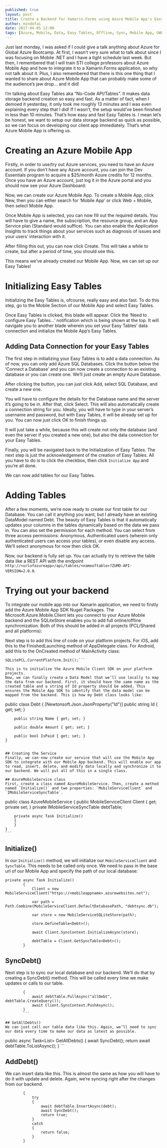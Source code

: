 ```yaml
---
published: true
layout: post
title: Create a Backend for Xamarin.Forms using Azure Mobile App's Easy Tables
author: mindofai
date: 2017-04-05 12:00
tags: [Azure, Mobile, Data, Easy Tables, Offline, Sync, Mobile App, UWP, iOS, Android, Xamarin, Xamarin. Forms]
---
```


Just last monday, I was asked if I could give a talk anything about Azure for Global Azure Bootcamp. At first, I wasn’t very sure what to talk about since I was focusing on Mobile .NET and I have a tight schedule last week. But then, I remembered that I will train STI college professors about Azure Mobile App and how to integrate it to a Xamarin.Forms application, so why not talk about it. Plus, I also remembered that there is this one thing that I wanted to share about Azure Mobile App that can probably make some of the audience’s jaw drop… and it did!

I’m talking about Easy Tables aka “No-Code API/Tables”. It makes data storage backend creation so easy and fast. As a matter of fact, when I demoed it yesterday, it only took me roughly 13 minutes and I was even explaining every step that I did! If I wasn’t, the setup would’ve been finished in less than 10 minutes. That’s how easy and fast Easy Tables is. I mean let’s be honest, we want to setup our data storage backend as quick as possible, so we can focus on developing our client app immediately. That’s what Azure Mobile App is offering us.

# Creating an Azure Mobile App
Firstly, in order to use/try out Azure services, you need to have an Azure account. If you don’t have any Azure account, you can join the Dev Essentials program to acquire a $25/month Azure credits for 12 months.
Once you have an Azure account, just log it in the Azure portal and you should now see your Azure Dashboard:
 
Now, we can create our Azure Mobile App. To create a Mobile App, click New, then you can either search for ‘Mobile App’ or click Web + Mobile, then select Mobile App.

 
Once Mobile App is selected, you can now fill out the required details. You will have to give a name, the subscription, the resource group, and an App Service plan (Standard would suffice). You can also enable the Application Insights to track things about your services such as diagnosis of issues and your users’ interaction with it. 
 

After filling this out, you can now click Create. This will take a while to create, but after a period of time, you should see this.

This means we’ve already created our Mobile App. Now, we can set up our Easy Tables!

# Initializing Easy Tables
Initializing the Easy Tables is, ofcourse, really easy and also fast. To do this step, go to the Mobile Section of our Mobile App and select Easy Tables. 
 
Once Easy Tables is clicked, this blade will appear. Click the ‘Need to configure Easy Tables…’ notification which is being shown at the top. It will navigate you to another blade wherein you set your Easy Tables’ data connection and initialize the Mobile App’s Easy Tables.
 
## Adding Data Connection for your Easy Tables
The first step in initializing your Easy Tables is to add a data connection. As of now, you can only add Azure SQL Databases. Click the button below the ‘Connect a Database’ and you can now create a connection to an existing database or you can create one. We’ll just create an empty Azure Database.
 
After clicking the button, you can just click Add, select SQL Database, and create a new one.
 
You will have to configure the details for the Database name and the server it’s going to be in. After that, click Select. 
This will also automatically create a connection string for you. Ideally, you will have to type in your server’s username and password, but with Easy Tables, it will be already set up for you. You can now just click OK to finish things up.

It will just take a while, because this will create not only the database (and even the server if you created a new one), but also the data connection for your Easy Tables. 

Finally, you will be navigated back to the Initialization of Easy Tables. The next step is just the acknowledgement of the creation of Easy Tables. All you have to do is to click the checkbox, then click `Initialize App` and you’re all done.

We can now add tables for our Easy Tables.

# Adding Tables
After a few moments, we’re now ready to create our first table for our Database. You can call it anything you want, but I already have an existing DataModel named Debt. The beauty of Easy Tables is that it automatically updates your columns in the tables dynamically based on the data we pass in. You can also set the permission for each method. You can select from three access permissions: Anonymous, Authenticated users (wherein only authenticated users can access your tables), or even disable any access. We’ll select anonymous for now then click OK.
 
Now, our backend is fully set up. You can actually try to retrieve the table data like a REST API with the endpoint `http://<urlofazureapp>/api/tables/<nameoftable>?ZUMO-API-VERSION=2.0.0`.

# Trying out your backend
To integrate our mobile app into our Xamarin application, we need to firstly add the Azure Mobile App SDK Nuget Packages. The Microsoft.Azure.Mobile.Client lets you connect to your Azure Mobile backend and the SQLiteStore enables you to add full online/offline synchronization. Both of this should be added in all projects (PCL/Shared and all platforms):
 
Next step is to add this line of code on your platform projects. For iOS, add this to the FinishedLaunching method of AppDelegate class. For Android, add this to the OnCreated method of MainActivity class:

```Microsoft.WindowsAzure.MobileServices.CurrentPlatform.Init();
SQLitePCL.CurrentPlatform.Init();```

This is to initialize the Azure Mobile Client SDK on your platform projects.
Now, we can finally create a Data Model that we’ll use locally to map the data from our backend. First, it should have the same name as the created table and a string of Id property should be added. This ensures the Mobile App SDK to identify that the data model can be mapped from the backend. This is how my Debt class looks like:
```
  public class Debt
    {
        [Newtonsoft.Json.JsonProperty("Id")]
        public string Id { get; set; }
        
        public string Name { get; set; }

        public double Amount { get; set; }

        public bool IsPaid { get; set; }
    }
```

## Creating the Service 
Finally, we can now create our service that will use the Mobile App SDK to integrate with our Mobile App backend. This will enable our app to read, insert, delete, and modify data locally and synchronize it to our backend. We will put all of this in a single class.

## AzureMobileService class
First, create a class named AzureMobileService. Then, create a method named `Initialize()` and two properties: `MobileServiceClient` and `IMobileServiceSyncTable`. 

```
public class AzureMobileService
    {
        public MobileServiceClient Client { get; private set; }
        private IMobileServiceSyncTable<Debt> debtTable;

        private async Task Initialize()
        {
        }
    }
    ```
    
## Initialize()
In our `Initialize()` method, we will initialize our `MobileServiceClient` and `SyncTable`. This needs to be called only once. We need to pass in the base url of our Mobile App and specify the path of our local database:

```
private async Task Initialize()
        {
            Client = new MobileServiceClient("https://<mobileappname>.azurewebsites.net");

            var path = Path.Combine(MobileServiceClient.DefaultDatabasePath, "debtsync.db");

            var store = new MobileServiceSQLiteStore(path);

            store.DefineTable<Debt>();

            await Client.SyncContext.InitializeAsync(store);

            debtTable = Client.GetSyncTable<Debt>();
        }
```

## SyncDebt()
Next step is to sync our local database and our backend. We’ll do that by creating a SyncDebt() method. This will be called every time we make updates or calls to our table.

```private async Task SyncDebt()
        {
            await debtTable.PullAsync("allDebt", debtTable.CreateQuery());
            await Client.SyncContext.PushAsync();
        }
        ```

## GetAllDebts()
We can just call our table data like this. Again, we’ll need to sync our data every time to make our data as latest as possible.

```
public async Task<List<Debt>> GetAllDebts()
        {
            await SyncDebt();
            return await debtTable.ToListAsync();
        }
        ```
        
## AddDebt()
We can insert data like this. This is almost the same as how you will have to do it with update and delete. Again, we’re syncing right after the changes from our backend.

```  public async Task<bool> AddDebt(Debt debt)
        {
            try
            {
                await debtTable.InsertAsync(debt);
                await SyncDebt();
                return true;
            }
            catch
            {
                return false;
            }
        }
```
